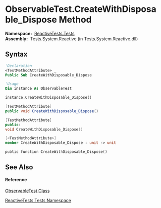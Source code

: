 # ObservableTest.CreateWithDisposable\_Dispose Method

**Namespace:**  [ReactiveTests.Tests](ReactiveTests.Tests\ReactiveTests.Tests.md)  
**Assembly:**  Tests.System.Reactive (in Tests.System.Reactive.dll)

## Syntax

```vb
'Declaration
<TestMethodAttribute> _
Public Sub CreateWithDisposable_Dispose
```

```vb
'Usage
Dim instance As ObservableTest

instance.CreateWithDisposable_Dispose()
```

```csharp
[TestMethodAttribute]
public void CreateWithDisposable_Dispose()
```

```c++
[TestMethodAttribute]
public:
void CreateWithDisposable_Dispose()
```

```fsharp
[<TestMethodAttribute>]
member CreateWithDisposable_Dispose : unit -> unit 
```

```jscript
public function CreateWithDisposable_Dispose()
```

## See Also

#### Reference

[ObservableTest Class](ObservableTest\ObservableTest.md)

[ReactiveTests.Tests Namespace](ReactiveTests.Tests\ReactiveTests.Tests.md)




